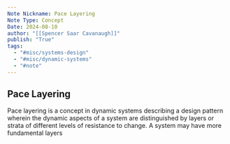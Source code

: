```yaml
---
Note Nickname: Pace Layering
Note Type: Concept
Date: 2024-08-10
author: "[[Spencer Saar Cavanaugh]]"
publish: "True"
tags:
  - "#misc/systems-design"
  - "#misc/dynamic-systems"
  - "#note"
---
```


## Pace Layering

Pace layering is a concept in dynamic systems describing a design pattern wherein the dynamic aspects of a system are distinguished by layers or strata of different levels of resistance to change. A system may have more fundamental layers

